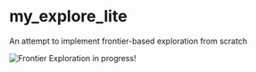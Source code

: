 # my_explore_lite
An attempt to implement frontier-based exploration from scratch 


![Frontier Exploration in progress!](https://github.com/[skpro19]/[my_explore_lite]/blob/[b3]/screenshot_image.jpg?raw=true)
